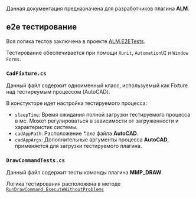 Данная документация предназначена для разработчиков плагина **ALM**.

## e2e тестирование

Вся логика тестов заключена в проекте [ALM.E2ETests](../ALM.E2ETests/).

Тестирование обеспечивается при помощи `Xunit`, `AutomationUI` и `Window Forms`.

### `CadFixture.cs`

Данный файл содержит одноименный класс, используемый как Fixture над тестиреумым процессом (AutoCAD).

В констукторе идет настройка тестируемого процесса:
 - `sleepTime`: Время ожидания полной загрузки тестируемого процесса в мс.
 Может регулироваться в зависимости от загруженности и характеристик системы.
 - `cadAppPath`: Расположение *\*.exe* файла **AutoCAD**.
 - `cadAppArgs`: Дополнительные аргументы процесса **AutoCAD**, применяется для загрузки тестируемого плагина.

### `DrawCommandTests.cs`

Данный файл содержит тесты команды плагина **MMP_DRAW**.

Логика тестирования расположена в методе [`RunDrawCommand_ExecuteWithoutProblems`](../ALM.E2ETests/DrawCommandTests.cs#L46)